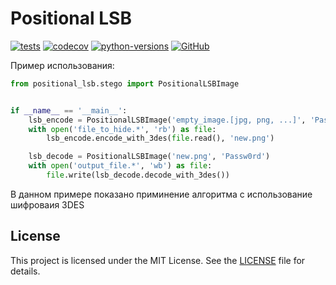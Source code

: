 # Positional LSB

[![tests](https://github.com/neamaddin/positional-lsb/actions/workflows/tests.yml/badge.svg)](https://github.com/neamaddin/positional-lsb/actions/workflows/tests.yml)
[![codecov](https://codecov.io/gh/neamaddin/positional-lsb/branch/main/graph/badge.svg?token=ZO0TQ25F6C)](https://codecov.io/gh/neamaddin/positional-lsb)
[![python-versions](https://img.shields.io/static/v1?logo=python&label=python&message=3.10%20|%203.11&color=blue)](https://www.python.org/downloads/release/python-3100/)
[![GitHub](https://img.shields.io/github/license/neamaddin/positional-lsb)](https://github.com/neamaddin/positional-lsb/blob/master/LICENSE)

Пример использования:

```python 
from positional_lsb.stego import PositionalLSBImage


if __name__ == '__main__':
    lsb_encode = PositionalLSBImage('empty_image.[jpg, png, ...]', 'Passw0rd')
    with open('file_to_hide.*', 'rb') as file:
        lsb_encode.encode_with_3des(file.read(), 'new.png')

    lsb_decode = PositionalLSBImage('new.png', 'Passw0rd')
    with open('output_file.*', 'wb') as file:
        file.write(lsb_decode.decode_with_3des())

```

В данном примере показано приминение алгоритма с использование шифроваия 3DES

## License

This project is licensed under the MIT License. See the [LICENSE](LICENSE) file for details.
